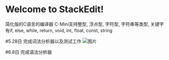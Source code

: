 Welcome to StackEdit!
===================

简化版的C语言的编译器
C-Mini支持整型, 浮点型, 字符型, 字符串等类型, 关键字有if, else, while, return, void, int, float, const, string

#5.28日
  完成词法分析器以及测试工作
  ![图片](https://github.com/Xiang1993/C-Mini-Compiler/blob/master/folder/1.png)

#6.8日
  完成语法分析器
